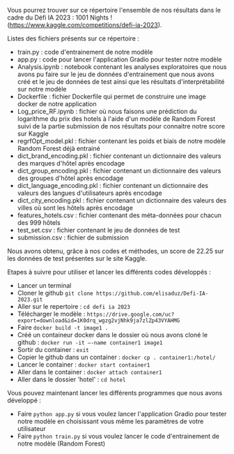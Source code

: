 Vous pourrez trouver sur ce répertoire l'ensemble de nos résultats dans le cadre du Défi IA 2023 : 1001 Nights ! (https://www.kaggle.com/competitions/defi-ia-2023).

Listes des fichiers présents sur ce répertoire : 
* train.py : code d'entrainement de notre modèle
* app.py : code pour lancer l'application Gradio pour tester notre modèle 
* Analysis.ipynb : notebook contenant les analyses exploratoires que nous avons pu faire sur le jeu de données d'entrainement que nous avons créé et le jeu de données de test ainsi que les résultats d'interprétabilité sur notre modèle
* Dockerfile : fichier Dockerfile qui permet de construire une image docker de notre application
* Log_price_RF.ipynb : fichier où nous faisons une prédiction du logarithme du prix des hotels à l'aide d'un modèle de Random Forest suivi de la partie submission de nos résultats pour connaitre notre score sur Kaggle  
* regrfOpt_model.pkl : fichier contenant les poids et biais de notre modèle Random Forest déjà entrainé
* dict_brand_encoding.pkl : fichier contenant un dictionnaire des valeurs des marques d'hôtel après encodage
* dict_group_encoding.pkl : fichier contenant un dictionnaire des valeurs des groupes d'hôtel après encodage
* dict_language_encoding.pkl : fichier contenant un dictionnaire des valeurs des langues d'utilisateurs après encodage
* dict_city_encoding.pkl : fichier contenant un dictionnaire des valeurs des villes où sont les hôtels après encodage
* features_hotels.csv : fichier contenant des méta-données pour chacun des 999 hôtels
* test_set.csv : fichier contenant le jeu de données de test
* submission.csv : fichier de submission

Nous avons obtenu, grâce à nos codes et méthodes, un score de 22.25 sur les données de test présentes sur le site Kaggle.

Etapes à suivre pour utiliser et lancer les différents codes développés : 

* Lancer un terminal  
* Cloner le github `git clone https://github.com/elisaduz/Defi-IA-2023.git`
* Aller sur le repertoire : `cd defi ia 2023`
* Télécharger le modèle : `https://drive.google.com/uc?export=download&id=1K0drq_wgzg2vjNhk9ja7zlZp43VYAHMG`
* Faire `docker build -t image1 .`
* Créé un containeur docker dans le dossier où nous avons cloné le github : `docker run -it –-name container1 image1`
* Sortir du container : `exit` 
* Copier le github dans un container : `docker cp . container1:/hotel/`
* Lancer le container : `docker start container1`
* Aller dans le container : `docker attach container1`
* Aller dans le dossier 'hotel' : `cd hotel`

Vous pouvez maintenant lancer les différents programmes que nous avons développé : 

* Faire `python app.py` si vous voulez lancer l'application Gradio pour tester notre modèle en choisissant vous même les paramètres de votre utilisateur
* Faire `python train.py` si vous voulez lancer le code d'entrainement de notre modèle (Random Forest)

